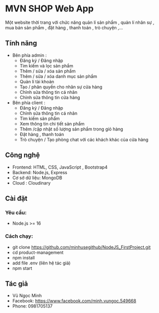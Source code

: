# MVN SHOP Web App
Một website thời trang với chức năng quản lí sản phẩm , quản lí nhân sự , mua bán sản phẩm , đặt hàng , thanh toán , trò chuyện ,...

## Tính năng
- Bên phía admin :
  - Đăng ký / Đăng nhập
  - Tìm kiếm và lọc sản phẩm
  - Thêm / sửa / xóa sản phẩm
  - Thêm / sửa / xóa danh mục sản phẩm
  - Quản lí tài khoản
  - Tạo / phân quyền cho nhân sự cửa hàng
  - Chỉnh sửa thông tin cá nhân
  - Chỉnh sửa thông tin cửa hàng
- Bên phía client :
  - Đăng ký / Đăng nhập
  - Chỉnh sửa thông tin cá nhân
  - Tìm kiếm sản phẩm
  - Xem thông tin chi tiết sản phẩm
  - Thêm /cập nhật số lượng sản phẩm trong giỏ hàng  
  - Đặt hàng , thanh toán
  - Trò chuyện / Tạo phòng chat với các khách khác của cửa hàng
    
## Công nghệ  
- Frontend: HTML, CSS, JavaScript , Bootstrap4
- Backend: Node.js, Express
- Cơ sở dữ liệu: MongoDB
- Cloud : Cloudinary
 

## Cài đặt

### Yêu cầu:
- Node.js >= 16

### Cách chạy:
- git clone https://github.com/minhusegithub/NodeJS_FirstProject.git
- cd product-management
- npm install
- add file .env (liên hệ tác giả)
- npm start

## Tác giả
- Vũ Ngọc Minh
- Facebook: https://www.facebook.com/minh.vungoc.549668
- Phone: 0981705137

